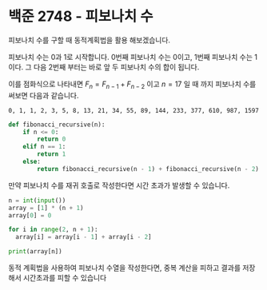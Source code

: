 # 백준 2748 - 피보나치 수

피보나치 수를 구할 때 동적계획법을 활용 해보겠습니다.

피보나치 수는 0과 1로 시작합니다. 0번째 피보나치 수는 0이고, 1번째 피보나치 수는 1이다. 그 다음 2번째 부터는 바로 앞 두 피보나치 수의 합이 됩니다.

이를 점화식으로 나타내면 $F_n = F_{n-1} + F_{n-2}$ 이고 $n = 17$ 일 때 까지 피보나치 수를 써보면 다음과 같습니다.

```
0, 1, 1, 2, 3, 5, 8, 13, 21, 34, 55, 89, 144, 233, 377, 610, 987, 1597
```

```python
def fibonacci_recursive(n): 
	if n <= 0: 
		return 0 
	elif n == 1: 
		return 1 
	else: 
		return fibonacci_recursive(n - 1) + fibonacci_recursive(n - 2)
```

만약 피보나치 수를 재귀 호출로 작성한다면 시간 초과가 발생할 수 있습니다.

```python
n = int(input())
array = [1] * (n + 1)
array[0] = 0

for i in range(2, n + 1):
  array[i] = array[i - 1] + array[i - 2]

print(array[n])
```

동적 계획법을 사용하여 피보나치 수열을 작성한다면, 중복 계산을 피하고 결과를 저장해서 시간초과를 피할 수 있습니다